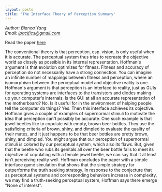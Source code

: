 ```yaml
---
layout: posts
title: "The Interface Theory of Perception Summary"
---
```

*Author: Bianca Yang*<br>
*Email: <a href="mailto:ipacifics@gmail.com?subject=Hello from the XDRT Blog">ipacifics@gmail.com</a>*<br>

Read the paper [here](http://www.cogsci.uci.edu/~ddhoff/interface.pdf)

The conventional theory is that perception, esp. vision, is only useful
when it is accurate. The perceptual system thus tries to recreate the
objective world as closely as possible in its internal representation.
Hoffman's argument is that evolution optimizes for fitness. Fitness and
accuracy of perception do not necessarily have a strong connection. You can
imagine an infinite number of mappings between fitness and perception, where
an isomorphism between the perceptual model and objective reality is one.
Hoffman's argument is that perception is an interface to reality, just as
GUIs for operating systems are interfaces to the transistors and diodes making
up your computer's internals. Is the GUI at all an accurate representation
of the motherboard? No. Is it useful for in the environment of helping people
tell the computer do things? Yes. Then this interface achieves its objective.
Hoffman gives a couple of examples of supernormal stimuli to motivate the
idea that perception can't possibly be accurate. One such example is that
jewel beetles like to copulate with empty, brown beer bottles. They use the
satisficing criteria of brown, shiny, and dimpled to evaluate the quality of
their mates, and it just happens to be that beer bottles are pretty brown,
shiny, and dimpled. You might argue that our perception of supernormal stimuli
is colored by our perceptual system, which also its flaws. But, given that the
beetle who rubs its genitals all over the beer bottle fails to meet its
objective of copulating with a female jewel beetle, we can say that it at
least isn't perceiving reality well. Hoffman concludes the paper with a simple
interface game simulation that shows that the simple strategy far outperforms
the truth seeking strategy. In response to the conjecture that as perceptual
systems and corresponding behaviors increase in complexity, we may find a
truth-seeking perceptual system, Hoffman says there emerge "None of interest".

